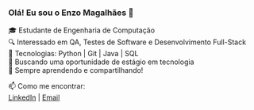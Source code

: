 ### Olá! Eu sou o Enzo Magalhães 👋

🎓 Estudante de Engenharia de Computação  
🔍 Interessado em QA, Testes de Software e Desenvolvimento Full-Stack  
🧰 Tecnologias: Python | Git | Java | SQL  
📌 Buscando uma oportunidade de estágio em tecnologia  
🚀 Sempre aprendendo e compartilhando!

📫 Como me encontrar:  
[LinkedIn](https://www.linkedin.com/in/enzo-magalhaes-508543237/) | [Email](mailto:es.magalhaes24@gmail.com)
